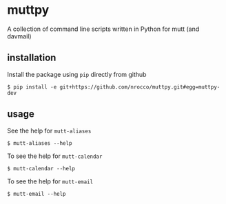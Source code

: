 muttpy
======

A collection of command line scripts written in Python for mutt (and davmail)


installation
------------

Install the package using `pip` directly from github

    $ pip install -e git+https://github.com/nrocco/muttpy.git#egg=muttpy-dev


usage
-----

See the help for `mutt-aliases`

    $ mutt-aliases --help


To see the help for `mutt-calendar`

    $ mutt-calendar --help

To see the help for `mutt-email`

    $ mutt-email --help
